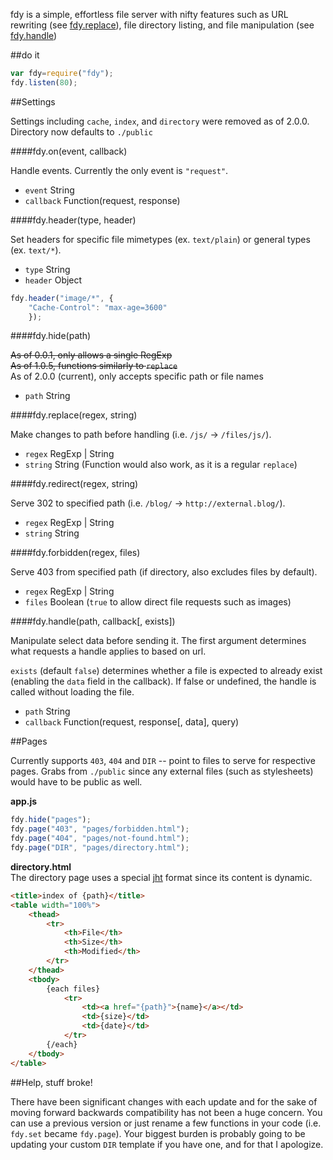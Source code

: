 fdy is a simple, effortless file server with nifty features such as URL rewriting (see [fdy.replace](#fdyreplaceregex-string)), file directory listing, and file manipulation (see [fdy.handle](#fdyhandlepath-callback))

##do it

```javascript
var fdy=require("fdy");
fdy.listen(80);
```

##Settings

Settings including `cache`, `index`, and `directory` were removed as of 2.0.0. Directory now defaults to `./public`

####fdy.on(event, callback)

Handle events. Currently the only event is `"request"`.

- `event` String
- `callback` Function(request, response)

####fdy.header(type, header)

Set headers for specific file mimetypes (ex. `text/plain`) or general types (ex. `text/*`).

- `type` String
- `header` Object

```javascript
fdy.header("image/*", {
    "Cache-Control": "max-age=3600"
    });
```

####fdy.hide(path)

<strike>As of 0.0.1, only allows a single RegExp
<br>As of 1.0.5, functions similarly to `replace`</strike>
<br>As of 2.0.0 (current), only accepts specific path or file names

- `path` String

####fdy.replace(regex, string)

Make changes to path before handling (i.e. `/js/` → `/files/js/`).

- `regex` RegExp | String
- `string` String (Function would also work, as it is a regular `replace`)

####fdy.redirect(regex, string)

Serve 302 to specified path (i.e. `/blog/` → `http://external.blog/`).

- `regex` RegExp | String
- `string` String

####fdy.forbidden(regex, files)

Serve 403 from specified path (if directory, also excludes files by default).

- `regex` RegExp | String
- `files` Boolean (`true` to allow direct file requests such as images)

####fdy.handle(path, callback[, exists])

Manipulate select data before sending it. The first argument determines what requests a handle applies to based on url.

`exists` (default `false`) determines whether a file is expected to already exist (enabling the `data` field in the callback). If false or undefined, the handle is called without loading the file.

- `path` String
- `callback` Function(request, response[, data], query)

##Pages

Currently supports `403`, `404` and `DIR` -- point to files to serve for respective pages. Grabs from `./public` since any external files (such as stylesheets) would have to be public as well.

**app.js**
```javascript
fdy.hide("pages");
fdy.page("403", "pages/forbidden.html");
fdy.page("404", "pages/not-found.html");
fdy.page("DIR", "pages/directory.html");
```

**directory.html**
<br>The directory page uses a special [jht](https://github.com/fooffie/jht) format since its content is dynamic.
```html
<title>index of {path}</title>
<table width="100%">
    <thead>
        <tr>
            <th>File</th>
            <th>Size</th>
            <th>Modified</th>
        </tr>
    </thead>
    <tbody>
        {each files}
            <tr>
                <td><a href="{path}">{name}</a></td>
                <td>{size}</td>
                <td>{date}</td>
            </tr>
        {/each}
    </tbody>
</table>
```

##Help, stuff broke!

There have been significant changes with each update and for the sake of moving forward backwards compatibility has not been a huge concern. You can use a previous version or just rename a few functions in your code (i.e. `fdy.set` became `fdy.page`). Your biggest burden is probably going to be updating your custom `DIR` template if you have one, and for that I apologize.